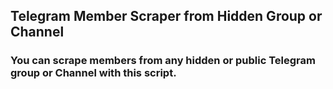 ## Telegram Member Scraper from Hidden Group or Channel
### You can scrape members from any hidden or public Telegram group or Channel with this script.